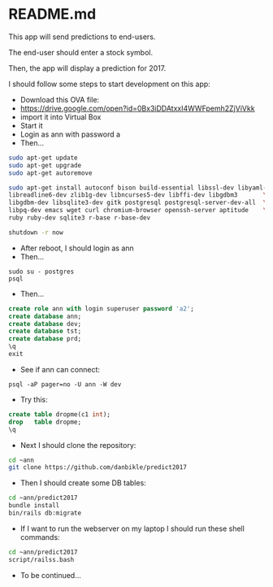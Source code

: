 # README.md

This app will send predictions to end-users.

The end-user should enter a stock symbol.

Then, the app will display a prediction for 2017.

I should follow some steps to start development on this app:

- Download this OVA file:
- https://drive.google.com/open?id=0Bx3iDDAtxxI4WWFpemh2ZjViVkk
- import it into Virtual Box
- Start it
- Login as ann with password a
- Then...

```bash
sudo apt-get update
sudo apt-get upgrade
sudo apt-get autoremove

sudo apt-get install autoconf bison build-essential libssl-dev libyaml-dev \
libreadline6-dev zlib1g-dev libncurses5-dev libffi-dev libgdbm3       \
libgdbm-dev libsqlite3-dev gitk postgresql postgresql-server-dev-all  \
libpq-dev emacs wget curl chromium-browser openssh-server aptitude    \
ruby ruby-dev sqlite3 r-base r-base-dev

shutdown -r now
```

- After reboot, I should login as ann
- Then...

```
sudo su - postgres
psql
```

- Then...

```sql
create role ann with login superuser password 'a2';
create database ann;
create database dev;
create database tst;
create database prd;
\q
exit
```

- See if ann can connect:

```
psql -aP pager=no -U ann -W dev
```

- Try this:

```sql
create table dropme(c1 int);
drop   table dropme;
\q
```

- Next I should clone the repository:

```bash
cd ~ann
git clone https://github.com/danbikle/predict2017
```

- Then I should create some DB tables:

```bash
cd ~ann/predict2017
bundle install
bin/rails db:migrate
```

- If I want to run the webserver on my laptop I should run these shell commands:

```bash
cd ~ann/predict2017
script/railss.bash
```

- To be continued...


